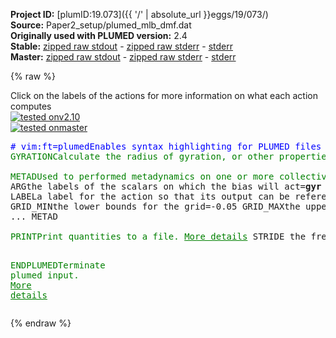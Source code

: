 **Project ID:** [plumID:19.073]({{ '/' | absolute_url }}eggs/19/073/)  
**Source:** Paper2_setup/plumed_mlb_dmf.dat  
**Originally used with PLUMED version:** 2.4  
**Stable:** [zipped raw stdout](plumed_mlb_dmf.dat.plumed.stdout.txt.zip) - [zipped raw stderr](plumed_mlb_dmf.dat.plumed.stderr.txt.zip) - [stderr](plumed_mlb_dmf.dat.plumed.stderr)  
**Master:** [zipped raw stdout](plumed_mlb_dmf.dat.plumed_master.stdout.txt.zip) - [zipped raw stderr](plumed_mlb_dmf.dat.plumed_master.stderr.txt.zip) - [stderr](plumed_mlb_dmf.dat.plumed_master.stderr)  

{% raw %}
<div class="plumedpreheader">
<div class="headerInfo" id="value_details_data/Paper2_setup/plumed_mlb_dmf.dat"> Click on the labels of the actions for more information on what each action computes </div>
<div class="containerBadge">
<div class="headerBadge"><a href="plumed_mlb_dmf.dat.plumed.stderr"><img src="https://img.shields.io/badge/v2.10-passing-green.svg" alt="tested onv2.10" /></a></div>
<div class="headerBadge"><a href="plumed_mlb_dmf.dat.plumed_master.stderr"><img src="https://img.shields.io/badge/master-passing-green.svg" alt="tested onmaster" /></a></div>
</div>
</div>
<pre class="plumedlisting">
<span class="plumedtooltip" style="color:blue"># vim:ft=plumed<span class="right">Enables syntax highlighting for PLUMED files in vim. See <a href="https://www.plumed.org/doc-master/user-doc/html/vim">here for more details. </a><i></i></span></span>
<span class="plumedtooltip" style="color:green">GYRATION<span class="right">Calculate the radius of gyration, or other properties related to it. <a href="https://www.plumed.org/doc-master/user-doc/html/GYRATION" style="color:green">More details</a><i></i></span></span> <span class="plumedtooltip">LABEL<span class="right">a label for the action so that its output can be referenced in the input to other actions<i></i></span></span>=<b name="data/Paper2_setup/plumed_mlb_dmf.datgyr" onclick='showPath("data/Paper2_setup/plumed_mlb_dmf.dat","data/Paper2_setup/plumed_mlb_dmf.datgyr","data/Paper2_setup/plumed_mlb_dmf.datgyr","brown")'>gyr</b> <span class="plumedtooltip">ATOMS<span class="right">the group of atoms that you are calculating the Gyration Tensor for<i></i></span></span>=1-60 <span class="plumedtooltip">MASS_WEIGHTED<span class="right"> set the masses of all the atoms equal to one<i></i></span></span>
<br/><span style="display:none;" id="data/Paper2_setup/plumed_mlb_dmf.datgyr">The GYRATION action with label <b>gyr</b> calculates the following quantities:<table  align="center" frame="void" width="95%" cellpadding="5%"><tr><td width="5%"><b> Quantity </b>  </td><td><b> Description </b> </td></tr><tr><td width="5%">gyr.value</td><td>the radius that was computed from the weights</td></tr></table></span><span class="plumedtooltip" style="color:green">METAD<span class="right">Used to performed metadynamics on one or more collective variables. <a href="https://www.plumed.org/doc-master/user-doc/html/METAD" style="color:green">More details</a><i></i></span></span> ...
<span class="plumedtooltip">ARG<span class="right">the labels of the scalars on which the bias will act<i></i></span></span>=<b name="data/Paper2_setup/plumed_mlb_dmf.datgyr">gyr</b> <span class="plumedtooltip">SIGMA<span class="right">the widths of the Gaussian hills<i></i></span></span>=0.01 <span class="plumedtooltip">HEIGHT<span class="right">the heights of the Gaussian hills<i></i></span></span>=2.5 <span class="plumedtooltip">PACE<span class="right">the frequency for hill addition<i></i></span></span>=500
<span class="plumedtooltip">LABEL<span class="right">a label for the action so that its output can be referenced in the input to other actions<i></i></span></span>=<b name="data/Paper2_setup/plumed_mlb_dmf.datmetad" onclick='showPath("data/Paper2_setup/plumed_mlb_dmf.dat","data/Paper2_setup/plumed_mlb_dmf.datmetad","data/Paper2_setup/plumed_mlb_dmf.datmetad","brown")'>metad</b> <span class="plumedtooltip">TEMP<span class="right">the system temperature - this is only needed if you are doing well-tempered metadynamics<i></i></span></span>=298 <span class="plumedtooltip">BIASFACTOR<span class="right">use well tempered metadynamics and use this bias factor<i></i></span></span>=10 <span class="plumedtooltip">FILE<span class="right"> a file in which the list of added hills is stored<i></i></span></span>=hills_mlb_dmf
<span class="plumedtooltip">GRID_MIN<span class="right">the lower bounds for the grid<i></i></span></span>=-0.05 <span class="plumedtooltip">GRID_MAX<span class="right">the upper bounds for the grid<i></i></span></span>=1.0 <span class="plumedtooltip">GRID_SPACING<span class="right">the approximate grid spacing (to be used as an alternative or together with GRID_BIN)<i></i></span></span>=0.002 <span class="plumedtooltip">GRID_SPARSE<span class="right"> use a sparse grid to store hills<i></i></span></span>
... METAD
<br/><span style="display:none;" id="data/Paper2_setup/plumed_mlb_dmf.datmetad">The METAD action with label <b>metad</b> calculates the following quantities:<table  align="center" frame="void" width="95%" cellpadding="5%"><tr><td width="5%"><b> Quantity </b>  </td><td><b> Description </b> </td></tr><tr><td width="5%">metad.bias</td><td>the instantaneous value of the bias potential</td></tr></table></span><span class="plumedtooltip" style="color:green">PRINT<span class="right">Print quantities to a file. <a href="https://www.plumed.org/doc-master/user-doc/html/PRINT" style="color:green">More details</a><i></i></span></span> <span class="plumedtooltip">STRIDE<span class="right"> the frequency with which the quantities of interest should be output<i></i></span></span>=100 <span class="plumedtooltip">ARG<span class="right">the labels of the values that you would like to print to the file<i></i></span></span>=<b name="data/Paper2_setup/plumed_mlb_dmf.datgyr">gyr</b>,<b name="data/Paper2_setup/plumed_mlb_dmf.datmetad">metad.bias</b> <span class="plumedtooltip">FILE<span class="right">the name of the file on which to output these quantities<i></i></span></span>=colvar_mlb_dmf.dat

<span style="display:none;" id="data/Paper2_setup/plumed_mlb_dmf.dat">The PRINT action with label <b></b> calculates something</span><span class="plumedtooltip" style="color:green">ENDPLUMED<span class="right">Terminate plumed input. <a href="https://www.plumed.org/doc-master/user-doc/html/ENDPLUMED" style="color:green">More details</a><i></i></span></span><span style="color:blue" class="comment">
</span></pre>
{% endraw %}
